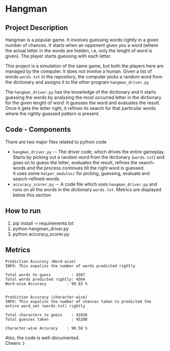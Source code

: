 # Hangman

## Project Description
Hangman is a popular game. It involves guessing words rightly in a given number of chances.
It starts when an opponent gives you a word (where the actual letter in the words are hidden, i.e, only the lenght of word is given). The player starts guessing with each letter.

This project is a simulation of the same game, but both the players here are managed by the computer. It does not involve a human.
Given a list of words `words.txt` in the repository, the computer picks a random word from the dictionary and assigns it to the other program `hangman_driver.py`

The `hangman_driver.py` has the knowledge of the dictionary and it starts guessing the words by analysing the most occurred letter in the dictionary for the given lenght of word. It guesses the word and evaluates the result. Once it gets the letter right, it refines its search for that particular words where the rightly guessed pattern is present.

## Code - Components
There are two major files related to python code <br>

* `hangman_driver.py` -- The driver code, which drives the entire gameplay. Starts by picking out a random word from the dictionary (`words.txt`) and goes on to guess the letter, evaluates the result, refines the search-words and the process continues till the right word is guessed.<br>
It uses some `helper_modules/` for picking, guessing, evaluate and search-refined-words. <br>
* `accuracy_scorer.py` -- A code file which uses `hangman_driver.py` and runs on all the words in the dictionary `words.txt`. Metrics are displayed below this section <br>

## How to run
1. pip install -r requirements.txt
2. python hangman_driver.py
3. python accuracy_scorer.py

## Metrics
```
Prediction Accuracy (Word-wise)
INFO: This expalins the number of words predicted rightly

Total words to guess         : 4507
Total words predicted rightly: 4504
Word-wise Accuracy         : 99.93 %


Prediction Accuracy (character-wise)
INFO: This expalins the number of chances taken to predicted the entire word_set (words.txt) rightly

Total characters to guess    : 41016
Total guesses taken          : 45280

Character-wise Accuracy    : 90.58 %
```

Also, the code is well-documented. <br>
Cheers :)